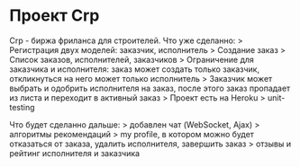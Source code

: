 # Проект Crp
Crp - биржа фриланса для строителей.
Что уже сделанно:
    > Регистрация двух моделей: заказчик, исполнитель
    > Создание заказ
    > Список заказов, исполнителей, заказчиков
    > Ограничение для заказчика и исполнителя: заказ может создать только заказчик, откликнуться на него может только исполнитель
    > Заказчик может выбрать и одобрить исполнителя на заказ, после этого заказ пропадает из листа и переходит в активный заказ
    > Проект есть на Heroku
    > unit-testing

Что будет сделанно дальше:
    > добавлен чат (WebSocket, Ajax)
    > алгоритмы рекомендаций
    > my profile, в котором можно будет отказаться от заказа, удалить исполнителя, завершить заказ
    > отзывы и рейтинг исполнителя и заказчика
